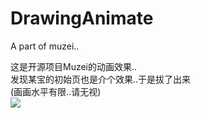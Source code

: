 DrawingAnimate
==============

A part of muzei..

这是开源项目Muzei的动画效果..<br />
发现某宝的初始页也是介个效果..于是拔了出来<br /> 
(画画水平有限..请无视)<br /> 
![](http://ww3.sinaimg.cn/mw690/a695acdegw1ems4v9pyttg20hh0uzgsy.gif)<br/> 
